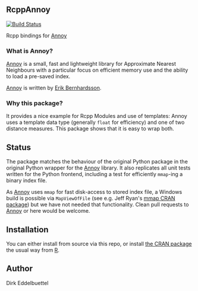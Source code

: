 ## RcppAnnoy

[![Build Status](https://travis-ci.org/eddelbuettel/rcppannoy.png)](https://travis-ci.org/eddelbuettel/rcppannoy)

Rcpp bindings for [Annoy](https://github.com/spotify/annoy)

### What is Annoy?

[Annoy](https://github.com/spotify/annoy) is a small, fast and lightweight
library for Approximate Nearest Neighbours with a particular focus on
efficient memory use and the ability to load a pre-saved index.

[Annoy](https://github.com/spotify/annoy) is written by 
[Erik Bernhardsson](http://erikbern.com).

### Why this package?

It provides a nice example for Rcpp Modules and use of templates: Annoy uses
a template data type (generally `float` for efficiency) and one of two
distance measures.  This package shows that it is easy to wrap both.

## Status

The package matches the behaviour of the original Python package in the
original Python wrapper for the [Annoy](https://github.com/spotify/annoy)
library. It also replicates all unit tests written for the Python frontend,
including a test for efficiently `mmap`-ing a binary index file.

As [Annoy](https://github.com/spotify/annoy) uses `mmap` for fast disk-access
to stored index file, a Windows build is possible via `MapViewOfFile` (see e.g. Jeff Ryan's
[mmap CRAN package](http://cran.r-project.org/web/packages/mmap/index.html)) but
we have not needed that functionality.  Clean pull requests to 
[Annoy](https://github.com/spotify/annoy) or here would be welcome.

## Installation

You can either install from source via this repo, or install
[the CRAN package](http://cran.r-project.org/web/packages/RcppAnnoy/index.html)
the usual way from [R](http://www.r-project.org).

## Author

Dirk Eddelbuettel



